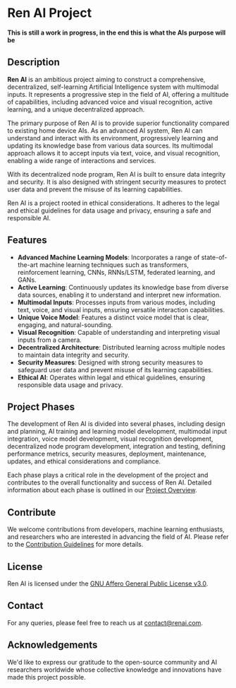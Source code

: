 # Ren AI Project

**This is still a work in progress, in the end this is what the AIs purpose will be**

## Description

**Ren AI** is an ambitious project aiming to construct a comprehensive, decentralized, self-learning Artificial Intelligence system with multimodal inputs. It represents a progressive step in the field of AI, offering a multitude of capabilities, including advanced voice and visual recognition, active learning, and a unique decentralized approach.

The primary purpose of Ren AI is to provide superior functionality compared to existing home device AIs. As an advanced AI system, Ren AI can understand and interact with its environment, progressively learning and updating its knowledge base from various data sources. Its multimodal approach allows it to accept inputs via text, voice, and visual recognition, enabling a wide range of interactions and services.

With its decentralized node program, Ren AI is built to ensure data integrity and security. It is also designed with stringent security measures to protect user data and prevent the misuse of its learning capabilities.

Ren AI is a project rooted in ethical considerations. It adheres to the legal and ethical guidelines for data usage and privacy, ensuring a safe and responsible AI.

## Features

- **Advanced Machine Learning Models**: Incorporates a range of state-of-the-art machine learning techniques such as transformers, reinforcement learning, CNNs, RNNs/LSTM, federated learning, and GANs.
- **Active Learning**: Continuously updates its knowledge base from diverse data sources, enabling it to understand and interpret new information.
- **Multimodal Inputs**: Processes inputs from various modes, including text, voice, and visual inputs, ensuring versatile interaction capabilities.
- **Unique Voice Model**: Features a distinct voice model that is clear, engaging, and natural-sounding.
- **Visual Recognition**: Capable of understanding and interpreting visual inputs from a camera.
- **Decentralized Architecture**: Distributed learning across multiple nodes to maintain data integrity and security.
- **Security Measures**: Designed with strong security measures to safeguard user data and prevent misuse of its learning capabilities.
- **Ethical AI**: Operates within legal and ethical guidelines, ensuring responsible data usage and privacy.

## Project Phases

The development of Ren AI is divided into several phases, including design and planning, AI training and learning model development, multimodal input integration, voice model development, visual recognition development, decentralized node program development, integration and testing, defining performance metrics, security measures, deployment, maintenance, updates, and ethical considerations and compliance.

Each phase plays a critical role in the development of the project and contributes to the overall functionality and success of Ren AI. Detailed information about each phase is outlined in our [Project Overview](https://github.com/RenAI-Dev/Project-Overview/blob/main/README.md).

## Contribute

We welcome contributions from developers, machine learning enthusiasts, and researchers who are interested in advancing the field of AI. Please refer to the [Contribution Guidelines](#link) for more details.

## License

Ren AI is licensed under the [GNU Affero General Public License v3.0](https://github.com/RenAI-Dev/Project-Overview/blob/main/LICENSE).

## Contact

For any queries, please feel free to reach us at [contact@renai.com](mailto:contact@renai.com).

## Acknowledgements

We'd like to express our gratitude to the open-source community and AI researchers worldwide whose collective knowledge and innovations have made this project possible.
